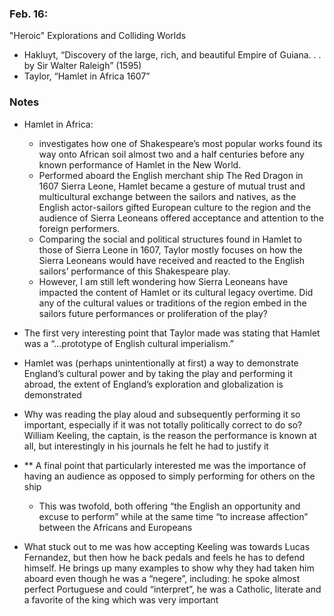 ### Feb. 16:

"Heroic" Explorations and Colliding Worlds

- Hakluyt, “Discovery of the large, rich, and beautiful Empire of Guiana. . . by Sir Walter Raleigh” (1595)
- Taylor, “Hamlet in Africa 1607”

### Notes

- Hamlet in Africa:
    - investigates how one of Shakespeare’s most popular works found its way onto African soil almost two and a half centuries before any known performance of Hamlet in the New World.
    - Performed aboard the English merchant ship The Red Dragon in 1607 Sierra Leone, Hamlet became a gesture of mutual trust and multicultural exchange between the sailors and natives, as the English actor-sailors gifted European culture to the region and the audience of Sierra Leoneans offered acceptance and attention to the foreign performers.
    - Comparing the social and political structures found in Hamlet to those of Sierra Leone in 1607, Taylor mostly focuses on how the Sierra Leoneans would have received and reacted to the English sailors’ performance of this Shakespeare play.
    - However, I am still left wondering how Sierra Leoneans have impacted the content of Hamlet or its cultural legacy overtime. Did any of the cultural values or traditions of the region embed in the sailors future performances or proliferation of the play?

- The first very interesting point that Taylor made was stating that Hamlet was a “…prototype of English cultural imperialism.”
- Hamlet was (perhaps unintentionally at first) a way to demonstrate England’s cultural power and by taking the play and performing it abroad, the extent of England’s exploration and globalization is demonstrated
- Why was reading the play aloud and subsequently performing it so important, especially if it was not totally politically correct to do so? William Keeling, the captain, is the reason the performance is known at all, but interestingly in his journals he felt he had to justify it
- ** A final point that particularly interested me was the importance of having an audience as opposed to simply performing for others on the ship
    - This was twofold, both offering “the English an opportunity and excuse to perform” while at the same time “to increase affection” between the Africans and Europeans
- What stuck out to me was how accepting Keeling was towards Lucas Fernandez, but then how he back pedals and feels he has to defend himself. He brings up many examples to show why they had taken him aboard even though he was a “negere”, including: he spoke almost perfect Portuguese and could “interpret”, he was a Catholic, literate and a favorite of the king which was very important
